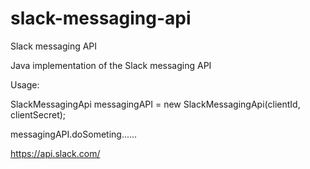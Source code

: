 # slack-messaging-api
Slack messaging API

Java implementation of the Slack messaging API

Usage:

SlackMessagingApi messagingAPI = new SlackMessagingApi(clientId, clientSecret);

messagingAPI.doSometing......

https://api.slack.com/
